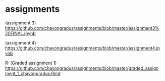 # assignments

(assignment 3) https://github.com/chavongradus/assignments/blob/master/assignment3%20FINAL.ipynb 

(assignment 4) https://github.com/chavongradus/assignments/blob/master/assignment4.ipynb

R:
(Graded assignment 1) https://github.com/chavongradus/assignments/blob/master/graded_assignment_1_chavongradus.Rmd
